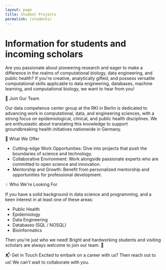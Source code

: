 ```yaml
---
layout: page
title: Student Projects
permalink: /students/
---
```


# Information for students and incoming scholars
Are you passionate about pioneering research and eager to make a difference in the realms of computational biology, data engineering, and public health? If you're creative, analytically gifted, and possess versatile computational skills applicable to data engineering, databases, machine learning, and computational biology, we want to hear from you!

🧠 Join Our Team

Our data competence center group at the RKI in Berlin is dedicated to advancing work in computational, data, and engineering sciences, with a strong focus on epidemiological, clinical, and public health disciplines. We are enthusiastic about translating this knowledge to support groundbreaking health initiatives nationwide in Germany.

🌟 What We Offer
- Cutting-edge Work Opportunities: Dive into projects that push the boundaries of science and technology.
- Collaborative Environment: Work alongside passionate experts who are committed to open science and innovation.
- Mentorship and Growth: Benefit from personalized mentorship and opportunities for professional development.

💡 Who We're Looking For

If you have a solid background in data science and programming, and a keen interest in at least one of these areas:
- Public Health
- Epidemiology
- Data Engineering
- Databases (SQL / NOSQL) 
- Bioinformatics 

Then you're just who we need! Bright and hardworking students and visiting scholars are always welcome to join our team. 🚀

📬 Get in Touch
Excited to embark on a career with us? Then reach out to us! We can't wait to collaborate with you.
